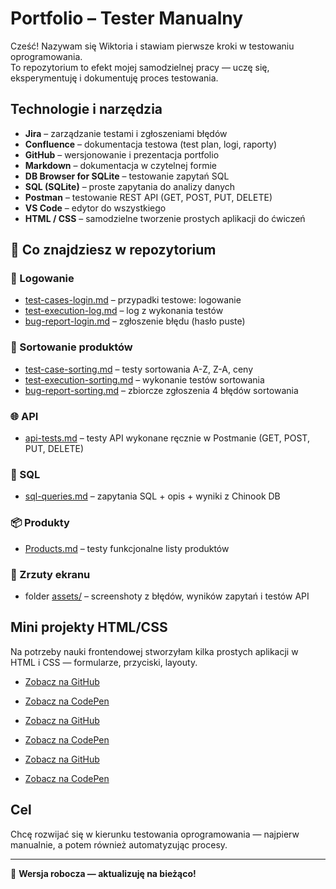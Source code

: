 # Portfolio – Tester Manualny

Cześć! Nazywam się Wiktoria i stawiam pierwsze kroki w testowaniu oprogramowania.  
To repozytorium to efekt mojej samodzielnej pracy — uczę się, eksperymentuję i dokumentuję proces testowania.

## Technologie i narzędzia
- **Jira** – zarządzanie testami i zgłoszeniami błędów  
- **Confluence** – dokumentacja testowa (test plan, logi, raporty)  
- **GitHub** – wersjonowanie i prezentacja portfolio  
- **Markdown** – dokumentacja w czytelnej formie  
- **DB Browser for SQLite** – testowanie zapytań SQL  
- **SQL (SQLite)** – proste zapytania do analizy danych  
- **Postman** – testowanie REST API (GET, POST, PUT, DELETE)
- **VS Code** – edytor do wszystkiego  
- **HTML / CSS** – samodzielne tworzenie prostych aplikacji do ćwiczeń

## 📁 Co znajdziesz w repozytorium

### 🔐 Logowanie
- [test-cases-login.md](./test-login/test-cases-login.md) – przypadki testowe: logowanie  
- [test-execution-log.md](./test-login/test-execution-log.md) – log z wykonania testów  
- [bug-report-login.md](./test-login/bug-report-login.md) – zgłoszenie błędu (hasło puste)

### 🛒 Sortowanie produktów
- [test-case-sorting.md](./test-sorting/test-case-sorting.md) – testy sortowania A-Z, Z-A, ceny  
- [test-execution-sorting.md](./test-sorting/test-execution-sorting.md) – wykonanie testów sortowania  
- [bug-report-sorting.md](./test-sorting/bug-report-sorting.md) – zbiorcze zgłoszenia 4 błędów sortowania

### 🌐 API
- [api-tests.md](./api-tests.md) – testy API wykonane ręcznie w Postmanie (GET, POST, PUT, DELETE)

### 🧮 SQL
- [sql-queries.md](./sql-queries.md) – zapytania SQL + opis + wyniki z Chinook DB

### 📦 Produkty
- [Products.md](./Products.md) – testy funkcjonalne listy produktów

### 📎 Zrzuty ekranu
- folder [assets/](./assets) – screenshoty z błędów, wyników zapytań i testów API


## Mini projekty HTML/CSS

Na potrzeby nauki frontendowej stworzyłam kilka prostych aplikacji w HTML i CSS — formularze, przyciski, layouty.

- [Zobacz na GitHub](https://github.com/wiktoriasznu/Portfolio-2)
- [Zobacz na CodePen](https://codepen.io/Sznura/pen/abxdoXx)

- [Zobacz na GitHub](https://github.com/wiktoriasznu/atoms-pet-shop)
- [Zobacz na CodePen](https://codepen.io/Sznura/pen/zYXqKVw)

- [Zobacz na GitHub](http://github.com/wiktoriasznu/lossos)
- [Zobacz na CodePen](https://codepen.io/Sznura/pen/RwdmPjz)

## Cel
Chcę rozwijać się w kierunku testowania oprogramowania — najpierw manualnie, a potem również automatyzując procesy.  

---

📝 **Wersja robocza — aktualizuję na bieżąco!**  


